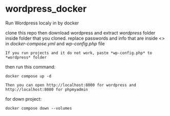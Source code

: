 # wordpress_docker
Run Wordpress localy in by docker

clone this repo then download wordpress and extract *wordpress* folder inside folder that you cloned.
replace passwords and info that are inside <> in *docker-compose.yml* and *wp-config.php* file

`If you run projects and it do not work, paste *wp-config.php* to *wordpress* folder`

then run this command:

```
docker compose up -d
```

`Then you can open http://localhost:8000 for wordpress and http://localhost:8080 for phpmyadmin`

for down project:
```
docker compose down --volumes
```

